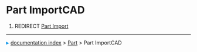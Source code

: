 # Part ImportCAD
1.  REDIRECT [Part Import](Part_Import.md)



---
![](images/Right_arrow.png) [documentation index](../README.md) > [Part](Part_Workbench.md) > Part ImportCAD
